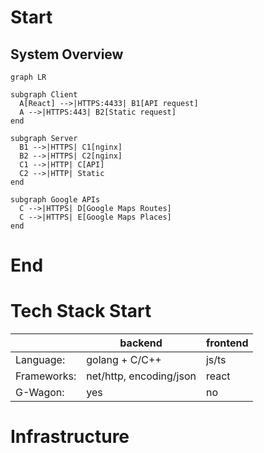 # Start

## System Overview

```mermaid
graph LR

subgraph Client
  A[React] -->|HTTPS:4433| B1[API request]
  A -->|HTTPS:443| B2[Static request]
end

subgraph Server
  B1 -->|HTTPS| C1[nginx]
  B2 -->|HTTPS| C2[nginx]
  C1 -->|HTTP| C[API]
  C2 -->|HTTP| Static
end

subgraph Google APIs
  C -->|HTTPS| D[Google Maps Routes]
  C -->|HTTPS| E[Google Maps Places]
end
```

# End

# Tech Stack Start
|             | backend                 | frontend |
|-------------|-------------------------|----------|
| Language:   | golang + C/C++          | js/ts    |
| Frameworks: | net/http, encoding/json | react    |
| G-Wagon:    | yes                     | no       |


# Infrastructure

















